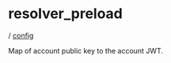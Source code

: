# resolver_preload

/ [config](reference/server-config/index.md) 

Map of account public key to the account JWT.

